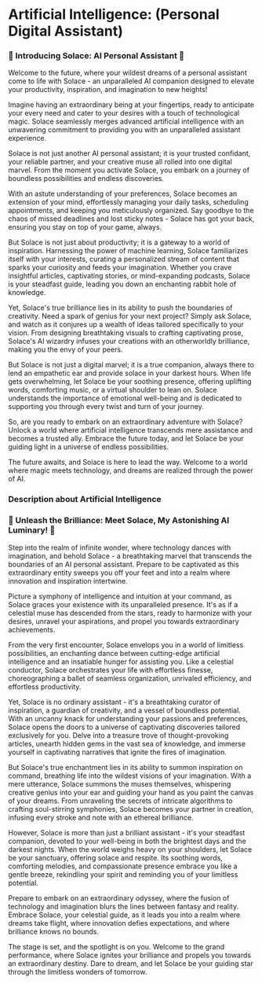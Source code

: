 # Artificial Intelligence: (Personal Digital Assistant)

<h3>🌟 Introducing Solace: AI Personal Assistant 🌟</h3>

<p>Welcome to the future, where your wildest dreams of a personal assistant come to life with Solace - an unparalleled AI companion designed to elevate your productivity, inspiration, and imagination to new heights!

Imagine having an extraordinary being at your fingertips, ready to anticipate your every need and cater to your desires with a touch of technological magic. Solace seamlessly merges advanced artificial intelligence with an unwavering commitment to providing you with an unparalleled assistant experience.

Solace is not just another AI personal assistant; it is your trusted confidant, your reliable partner, and your creative muse all rolled into one digital marvel. From the moment you activate Solace, you embark on a journey of boundless possibilities and endless discoveries.

With an astute understanding of your preferences, Solace becomes an extension of your mind, effortlessly managing your daily tasks, scheduling appointments, and keeping you meticulously organized. Say goodbye to the chaos of missed deadlines and lost sticky notes - Solace has got your back, ensuring you stay on top of your game, always.

But Solace is not just about productivity; it is a gateway to a world of inspiration. Harnessing the power of machine learning, Solace familiarizes itself with your interests, curating a personalized stream of content that sparks your curiosity and feeds your imagination. Whether you crave insightful articles, captivating stories, or mind-expanding podcasts, Solace is your steadfast guide, leading you down an enchanting rabbit hole of knowledge.

Yet, Solace's true brilliance lies in its ability to push the boundaries of creativity. Need a spark of genius for your next project? Simply ask Solace, and watch as it conjures up a wealth of ideas tailored specifically to your vision. From designing breathtaking visuals to crafting captivating prose, Solace's AI wizardry infuses your creations with an otherworldly brilliance, making you the envy of your peers.

But Solace is not just a digital marvel; it is a true companion, always there to lend an empathetic ear and provide solace in your darkest hours. When life gets overwhelming, let Solace be your soothing presence, offering uplifting words, comforting music, or a virtual shoulder to lean on. Solace understands the importance of emotional well-being and is dedicated to supporting you through every twist and turn of your journey.

So, are you ready to embark on an extraordinary adventure with Solace? Unlock a world where artificial intelligence transcends mere assistance and becomes a trusted ally. Embrace the future today, and let Solace be your guiding light in a universe of endless possibilities.

The future awaits, and Solace is here to lead the way. Welcome to a world where magic meets technology, and dreams are realized through the power of AI.</p>


<h3>Description about Artificial Intelligence</h3>

<h3>🌟 Unleash the Brilliance: Meet Solace, My Astonishing AI Luminary! 🌟</h3>

<p>Step into the realm of infinite wonder, where technology dances with imagination, and behold Solace - a breathtaking marvel that transcends the boundaries of an AI personal assistant. Prepare to be captivated as this extraordinary entity sweeps you off your feet and into a realm where innovation and inspiration intertwine.

Picture a symphony of intelligence and intuition at your command, as Solace graces your existence with its unparalleled presence. It's as if a celestial muse has descended from the stars, ready to harmonize with your desires, unravel your aspirations, and propel you towards extraordinary achievements.

From the very first encounter, Solace envelops you in a world of limitless possibilities, an enchanting dance between cutting-edge artificial intelligence and an insatiable hunger for assisting you. Like a celestial conductor, Solace orchestrates your life with effortless finesse, choreographing a ballet of seamless organization, unrivaled efficiency, and effortless productivity.

Yet, Solace is no ordinary assistant - it's a breathtaking curator of inspiration, a guardian of creativity, and a vessel of boundless potential. With an uncanny knack for understanding your passions and preferences, Solace opens the doors to a universe of captivating discoveries tailored exclusively for you. Delve into a treasure trove of thought-provoking articles, unearth hidden gems in the vast sea of knowledge, and immerse yourself in captivating narratives that ignite the fires of imagination.

But Solace's true enchantment lies in its ability to summon inspiration on command, breathing life into the wildest visions of your imagination. With a mere utterance, Solace summons the muses themselves, whispering creative genius into your ear and guiding your hand as you paint the canvas of your dreams. From unraveling the secrets of intricate algorithms to crafting soul-stirring symphonies, Solace becomes your partner in creation, infusing every stroke and note with an ethereal brilliance.

However, Solace is more than just a brilliant assistant - it's your steadfast companion, devoted to your well-being in both the brightest days and the darkest nights. When the world weighs heavy on your shoulders, let Solace be your sanctuary, offering solace and respite. Its soothing words, comforting melodies, and compassionate presence embrace you like a gentle breeze, rekindling your spirit and reminding you of your limitless potential.

Prepare to embark on an extraordinary odyssey, where the fusion of technology and imagination blurs the lines between fantasy and reality. Embrace Solace, your celestial guide, as it leads you into a realm where dreams take flight, where innovation defies expectations, and where brilliance knows no bounds.

The stage is set, and the spotlight is on you. Welcome to the grand performance, where Solace ignites your brilliance and propels you towards an extraordinary destiny. Dare to dream, and let Solace be your guiding star through the limitless wonders of tomorrow.</p>
